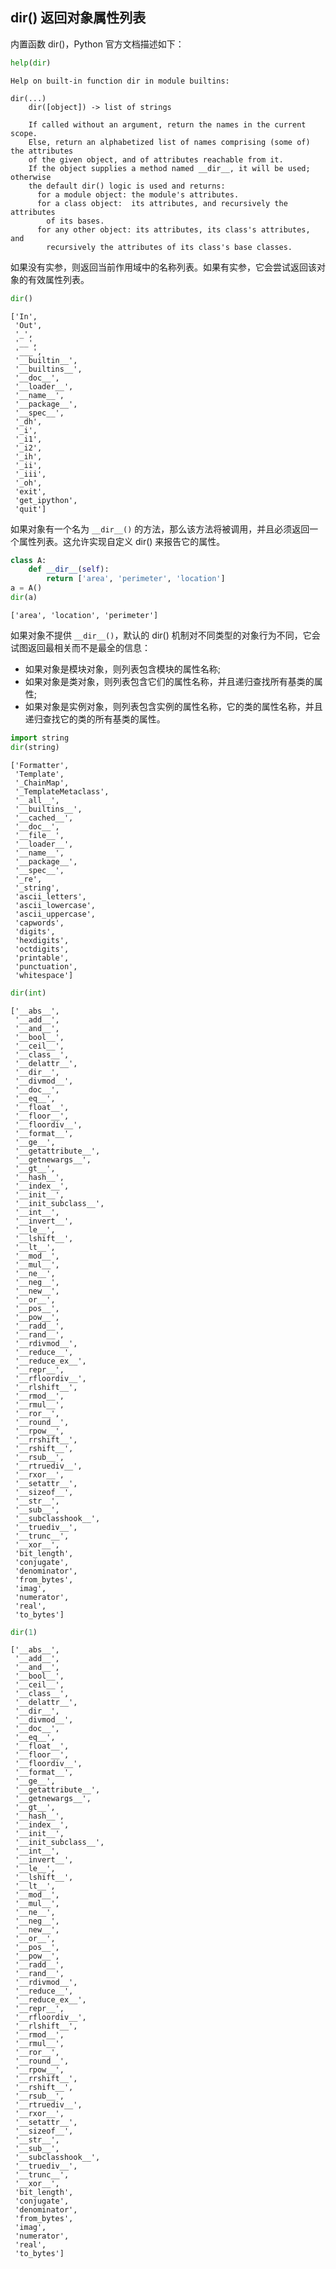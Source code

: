 ## dir() 返回对象属性列表

内置函数 dir()，Python 官方文档描述如下：


```python
help(dir)
```

    Help on built-in function dir in module builtins:
    
    dir(...)
        dir([object]) -> list of strings
        
        If called without an argument, return the names in the current scope.
        Else, return an alphabetized list of names comprising (some of) the attributes
        of the given object, and of attributes reachable from it.
        If the object supplies a method named __dir__, it will be used; otherwise
        the default dir() logic is used and returns:
          for a module object: the module's attributes.
          for a class object:  its attributes, and recursively the attributes
            of its bases.
          for any other object: its attributes, its class's attributes, and
            recursively the attributes of its class's base classes.
    
    

如果没有实参，则返回当前作用域中的名称列表。如果有实参，它会尝试返回该对象的有效属性列表。


```python
dir()
```




    ['In',
     'Out',
     '_',
     '__',
     '___',
     '__builtin__',
     '__builtins__',
     '__doc__',
     '__loader__',
     '__name__',
     '__package__',
     '__spec__',
     '_dh',
     '_i',
     '_i1',
     '_i2',
     '_ih',
     '_ii',
     '_iii',
     '_oh',
     'exit',
     'get_ipython',
     'quit']



如果对象有一个名为 `__dir__()` 的方法，那么该方法将被调用，并且必须返回一个属性列表。这允许实现自定义 dir() 来报告它的属性。


```python
class A:
    def __dir__(self):
        return ['area', 'perimeter', 'location']
a = A()
dir(a)
```




    ['area', 'location', 'perimeter']



如果对象不提供 `__dir__()`，默认的 dir() 机制对不同类型的对象行为不同，它会试图返回最相关而不是最全的信息：
- 如果对象是模块对象，则列表包含模块的属性名称;
- 如果对象是类对象，则列表包含它们的属性名称，并且递归查找所有基类的属性;
- 如果对象是实例对象，则列表包含实例的属性名称，它的类的属性名称，并且递归查找它的类的所有基类的属性。


```python
import string
dir(string)
```




    ['Formatter',
     'Template',
     '_ChainMap',
     '_TemplateMetaclass',
     '__all__',
     '__builtins__',
     '__cached__',
     '__doc__',
     '__file__',
     '__loader__',
     '__name__',
     '__package__',
     '__spec__',
     '_re',
     '_string',
     'ascii_letters',
     'ascii_lowercase',
     'ascii_uppercase',
     'capwords',
     'digits',
     'hexdigits',
     'octdigits',
     'printable',
     'punctuation',
     'whitespace']




```python
dir(int)
```




    ['__abs__',
     '__add__',
     '__and__',
     '__bool__',
     '__ceil__',
     '__class__',
     '__delattr__',
     '__dir__',
     '__divmod__',
     '__doc__',
     '__eq__',
     '__float__',
     '__floor__',
     '__floordiv__',
     '__format__',
     '__ge__',
     '__getattribute__',
     '__getnewargs__',
     '__gt__',
     '__hash__',
     '__index__',
     '__init__',
     '__init_subclass__',
     '__int__',
     '__invert__',
     '__le__',
     '__lshift__',
     '__lt__',
     '__mod__',
     '__mul__',
     '__ne__',
     '__neg__',
     '__new__',
     '__or__',
     '__pos__',
     '__pow__',
     '__radd__',
     '__rand__',
     '__rdivmod__',
     '__reduce__',
     '__reduce_ex__',
     '__repr__',
     '__rfloordiv__',
     '__rlshift__',
     '__rmod__',
     '__rmul__',
     '__ror__',
     '__round__',
     '__rpow__',
     '__rrshift__',
     '__rshift__',
     '__rsub__',
     '__rtruediv__',
     '__rxor__',
     '__setattr__',
     '__sizeof__',
     '__str__',
     '__sub__',
     '__subclasshook__',
     '__truediv__',
     '__trunc__',
     '__xor__',
     'bit_length',
     'conjugate',
     'denominator',
     'from_bytes',
     'imag',
     'numerator',
     'real',
     'to_bytes']




```python
dir(1)
```




    ['__abs__',
     '__add__',
     '__and__',
     '__bool__',
     '__ceil__',
     '__class__',
     '__delattr__',
     '__dir__',
     '__divmod__',
     '__doc__',
     '__eq__',
     '__float__',
     '__floor__',
     '__floordiv__',
     '__format__',
     '__ge__',
     '__getattribute__',
     '__getnewargs__',
     '__gt__',
     '__hash__',
     '__index__',
     '__init__',
     '__init_subclass__',
     '__int__',
     '__invert__',
     '__le__',
     '__lshift__',
     '__lt__',
     '__mod__',
     '__mul__',
     '__ne__',
     '__neg__',
     '__new__',
     '__or__',
     '__pos__',
     '__pow__',
     '__radd__',
     '__rand__',
     '__rdivmod__',
     '__reduce__',
     '__reduce_ex__',
     '__repr__',
     '__rfloordiv__',
     '__rlshift__',
     '__rmod__',
     '__rmul__',
     '__ror__',
     '__round__',
     '__rpow__',
     '__rrshift__',
     '__rshift__',
     '__rsub__',
     '__rtruediv__',
     '__rxor__',
     '__setattr__',
     '__sizeof__',
     '__str__',
     '__sub__',
     '__subclasshook__',
     '__truediv__',
     '__trunc__',
     '__xor__',
     'bit_length',
     'conjugate',
     'denominator',
     'from_bytes',
     'imag',
     'numerator',
     'real',
     'to_bytes']


